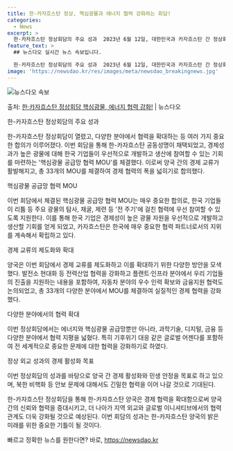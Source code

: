 ```yaml
---
title: 한·카자흐스탄 정상, 핵심광물과 에너지 협력 강화하는 회담!
categories:
  - News
excerpt: >
  한·카자흐스탄 정상회담의 주요 성과  2023년 6월 12일, 대한민국과 카자흐스탄 간 정상회담이 개최되었습…
feature_text: >
  ## 뉴스다오 실시간 뉴스 속보입니다.

  한·카자흐스탄 정상회담의 주요 성과  2023년 6월 12일, 대한민국과 카자흐스탄 간 정상회담이 개최되었습…
image: 'https://newsdao.kr/res/images/meta/newsdao_breakingnews.jpg'
---
```


![뉴스다오 속보](https://newsdao.kr/res/images/meta/newsdao_breakingnews.jpg)

<p>출처: <a href="https://newsdao.kr/4241" rel="dofollow">한·카자흐스탄 정상회담 핵심광물, 에너지 협력 강화!</a> | 뉴스다오</p>

한-카자흐스탄 정상회담의 주요 성과

한-카자흐스탄 정상회담이 열렸고, 다양한 분야에서 협력을 확대하는 등 여러 가지 중요한 합의가 이루어졌다. 이번 회담을 통해 한-카자흐스탄 공동성명이 채택되었고, 경제성과가 높은 광물에 대해 한국 기업들이 우선적으로 개발하고 생산에 참여할 수 있는 기회를 마련하는 '핵심광물 공급망 협력 MOU'를 체결했다. 이로써 양국 간의 경제 교류가 활발해지고, 총 33개의 MOU를 체결하여 경제 협력의 폭을 넓히기로 합의했다.

핵심광물 공급망 협력 MOU 

이번 회담에서 체결된 핵심광물 공급망 협력 MOU는 매우 중요한 합의로, 한국 기업들이 리튬 등 주요 광물의 탐사, 채굴, 제련 등 '전 주기'에 걸친 협력에 우선 참여할 수 있도록 지원한다. 이를 통해 한국 기업은 경제성이 높은 광물 자원을 우선적으로 개발하고 생산할 기회를 얻게 되었고, 카자흐스탄은 한국에 매우 중요한 협력 파트너로서의 지위를 계속해서 확립하고 있다.

경제 교류의 제도화와 확대

양국은 이번 회담에서 경제 교류를 제도화하고 이를 확대하기 위한 다양한 방안을 모색했다. 발전소 현대화 등 전력산업 협력을 강화하고 플랜트·인프라 분야에서 우리 기업들의 진출을 지원하는 내용을 포함하여, 자동차 분야의 우수 인력 확보와 금융지원 협력도 논의되었고, 총 33개의 다양한 분야에서 MOU를 체결하여 실질적인 경제 협력을 강화했다.

다양한 분야에서의 협력 확대

이번 정상회담에서는 에너지와 핵심광물 공급망뿐만 아니라, 과학기술, 디지털, 금융 등 다양한 분야에서 협력 지평을 넓혔다. 특히 기후위기 대응 같은 글로벌 어젠다를 포함하여 전 세계적으로 중요한 문제에 대한 협력을 강화하기로 하였다.

정상 외교 성과의 경제 활성화 목표

이번 정상회담의 성과를 바탕으로 양국 간 경제 활성화와 민생 안정을 목표로 하고 있으며, 북한 비핵화 등 안보 문제에 대해서도 긴밀한 협력을 이어 나갈 것으로 기대된다.

한-카자흐스탄 정상회담을 통해 한-카자흐스탄 양국은 경제 협력을 확대함으로써 양국 간의 신뢰와 협력을 증대시키고, 더 나아가 지역 외교와 글로벌 이니셔티브에서의 협력 관계도 더욱 강화될 것으로 예상된다. 이번 회담의 성과는 한-카자흐스탄 양국의 밝은 미래를 위한 중요한 기틀이 될 것이다. 

빠르고 정확한 뉴스를 원한다면? 바로, <a href="https://newsdao.kr" rel="dofollow">https://newsdao.kr</a>


